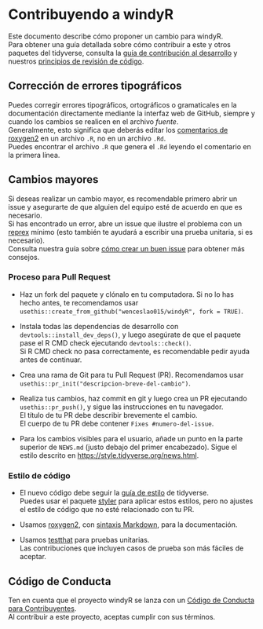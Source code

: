 # Contribuyendo a windyR

Este documento describe cómo proponer un cambio para windyR.  
Para obtener una guía detallada sobre cómo contribuir a este y otros paquetes del tidyverse, consulta la [guía de contribución al desarrollo](https://rstd.io/tidy-contrib) y nuestros [principios de revisión de código](https://code-review.tidyverse.org/).

## Corrección de errores tipográficos

Puedes corregir errores tipográficos, ortográficos o gramaticales en la documentación directamente mediante la interfaz web de GitHub, siempre y cuando los cambios se realicen en el archivo _fuente_.  
Generalmente, esto significa que deberás editar los [comentarios de roxygen2](https://roxygen2.r-lib.org/articles/roxygen2.html) en un archivo `.R`, no en un archivo `.Rd`.  
Puedes encontrar el archivo `.R` que genera el `.Rd` leyendo el comentario en la primera línea.

## Cambios mayores

Si deseas realizar un cambio mayor, es recomendable primero abrir un issue y asegurarte de que alguien del equipo esté de acuerdo en que es necesario.  
Si has encontrado un error, abre un issue que ilustre el problema con un [reprex](https://www.tidyverse.org/help/#reprex) mínimo (esto también te ayudará a escribir una prueba unitaria, si es necesario).  
Consulta nuestra guía sobre [cómo crear un buen issue](https://code-review.tidyverse.org/issues/) para obtener más consejos.

### Proceso para Pull Request

*   Haz un fork del paquete y clónalo en tu computadora. Si no lo has hecho antes, te recomendamos usar `usethis::create_from_github("wenceslao015/windyR", fork = TRUE)`.

*   Instala todas las dependencias de desarrollo con `devtools::install_dev_deps()`, y luego asegúrate de que el paquete pase el R CMD check ejecutando `devtools::check()`.  
    Si R CMD check no pasa correctamente, es recomendable pedir ayuda antes de continuar.

*   Crea una rama de Git para tu Pull Request (PR). Recomendamos usar `usethis::pr_init("descripcion-breve-del-cambio")`.

*   Realiza tus cambios, haz commit en git y luego crea un PR ejecutando `usethis::pr_push()`, y sigue las instrucciones en tu navegador.  
    El título de tu PR debe describir brevemente el cambio.  
    El cuerpo de tu PR debe contener `Fixes #numero-del-issue`.

*   Para los cambios visibles para el usuario, añade un punto en la parte superior de `NEWS.md` (justo debajo del primer encabezado). Sigue el estilo descrito en <https://style.tidyverse.org/news.html>.

### Estilo de código

*   El nuevo código debe seguir la [guía de estilo](https://style.tidyverse.org) de tidyverse.  
    Puedes usar el paquete [styler](https://CRAN.R-project.org/package=styler) para aplicar estos estilos, pero no ajustes el estilo de código que no esté relacionado con tu PR.

*   Usamos [roxygen2](https://cran.r-project.org/package=roxygen2), con [sintaxis Markdown](https://cran.r-project.org/web/packages/roxygen2/vignettes/rd-formatting.html), para la documentación.

*   Usamos [testthat](https://cran.r-project.org/package=testthat) para pruebas unitarias.  
    Las contribuciones que incluyen casos de prueba son más fáciles de aceptar.

## Código de Conducta

Ten en cuenta que el proyecto windyR se lanza con un [Código de Conducta para Contribuyentes](CODE_OF_CONDUCT.md).  
Al contribuir a este proyecto, aceptas cumplir con sus términos.

